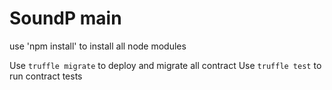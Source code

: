 # SoundP main
use 'npm install' to install all node modules

Use `truffle migrate` to deploy and migrate all contract
Use `truffle test` to run contract tests

